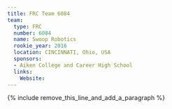 ```yaml
---
title: FRC Team 6084
team:
  type: FRC
  number: 6084
  name: Swoop Robotics
  rookie_year: 2016
  location: CINCINNATI, Ohio, USA
  sponsors:
  - Aiken College and Career High School
  links:
    Website:
---
```


{% include remove_this_line_and_add_a_paragraph %}